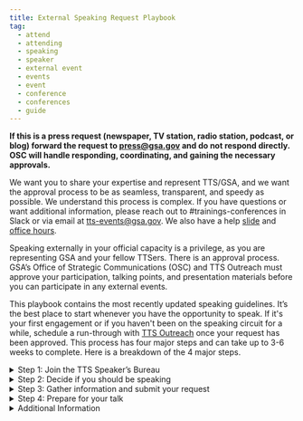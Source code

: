 ```yaml
---
title: External Speaking Request Playbook
tag:
  - attend
  - attending
  - speaking
  - speaker
  - external event
  - events
  - event
  - conference
  - conferences
  - guide
---
```


**If this is a press request (newspaper, TV station, radio station, podcast, or blog) forward the request to [press@gsa.gov](press@gsa.gov) and do not respond directly. OSC will handle responding, coordinating, and gaining the necessary approvals.**

We want you to share your expertise and represent TTS/GSA, and we want the approval process to be as seamless, transparent, and speedy as possible. We understand this process is complex. If you have questions or want additional information, please reach out to #trainings-conferences in Slack or via email at [tts-events@gsa.gov](tts-events@gsa.gov). We also have a help [slide](https://docs.google.com/presentation/d/1k8DazgKibsgN5e3kyfghGeAEAqDET251-sV71UrkGNk/edit?usp=sharing) and [office hours](https://calendar.google.com/calendar/selfsched?sstoken=UUtoczVQMkFlT2FSfGRlZmF1bHR8OTE5Y2UyMDBjYzlhMWY4NjkxNThkMmI5ZGI4ZWMzMmM).

Speaking externally in your official capacity is a privilege, as you are representing GSA and your fellow TTSers. There is an approval process. GSA’s Office of Strategic Communications (OSC) and TTS Outreach must approve your participation, talking points, and presentation materials before you can participate in any external events.

This playbook contains the most recently updated speaking guidelines. It’s the best place to start whenever you have the opportunity to speak. If it's your first engagement or if you haven't been on the speaking circuit for a while, schedule a run-through with [TTS Outreach](tts-outreach@gsa.gov) once your request has been approved.
This process has four major steps and can take up to 3-6 weeks to complete. Here is a breakdown of the 4 major steps.

<details>
<Summary>Step 1: Join the TTS Speaker’s Bureau</summary>

If you want to represent TTS at an external event in your official capacity, you will need to be part of the TTS Speaker’s Bureau. In order to join the TTS Speaker’s Bureau you will need to

<ul>
<li> Create a headshot and bio in the <a href="https://docs.google.com/document/d/1QLbn7nwH_kUS3PRVGQcHbu5MPEwdtf_NTAd6WuBoJFQ/edit">GSA template</a>. <a href="https://docs.google.com/spreadsheets/d/1QUeodBn_hkCiUfxb8xIsMXxoyxXAorpK3B6ujLQ45ZQ/edit#gid=0">Examples of bios</a>
</li>
<li> Complete the Join the <a href="https://app.smartsheetgov.com/b/form/ad363ff473f347cdabdde6dbf6b0b973">TTS Speaker’s Bureau form</a></li>
</ul>
</details>
 
<details>
<Summary> Step 2: Decide if you should be speaking</summary>

If you have been formally invited to participate in a speaking engagement, you need to think through the following questions.

<ul>
<li>Will you be speaking in your personal capacity? For additional information on representing GSA in a processional capacity versus a processional capacity please see professional vs personal capacity in the additional information section.</li>
<li>Do you have time?</li>
<li>Does the event fit fully within your realm of expertise? Is there someone else at TTS that may be a better fit for this speaking opportunity?</li>
<li>Have you reviewed the Event Justification Examples?</li>
<li>Does the event reflect TTS and your team’s larger mission?</li>
<li>Are you clear how speaking on this topic to this audience in this forum advances TTS and your team?</li>
</ul>
Critical questions that you need to address before submitting a speaker event request.

<ul>
<li>Are you submitting a proposal for an event or conference?</li>
<li>Is a colleague better suited to speaking on this topic?</li>
<li>Are there any sensitivities that may preclude you from speaking publicly?</li>
<li>Is this event not inclusive or representative of our TTS diversity?</li>
<li>Is this event scheduled for less than 15 days from now?</li>
<li>If you answer yes to any of these questions, stop here and contact your direct supervisor or TTS Outreach.</li>
</ul>
</details>
<details>
<summary>Step 3: Gather information and submit your request</summary>
<br>
Request that your external event point of contact complete the<a href="https://docs.google.com/document/d/13rdrk-5F_cM8ZztarEH5Ty2ElUVuRdxINQqWAPiVNb0/edit#heading=h.d6kk6wkyrvzf">TTS Speaker Request Form</a> to ensure you have all of the critical information for the approval process and return to you, ccing<a href="speakers@gsa.gov">speakers@gsa.gov</a>.
<br>
<strong>Gather Information</strong>
<br>
1. Prepare your talking points. <i>Talking points are required for you to get approval to represent your GSA at a speaking engagement.</i>
<ul>
<li>Use the <a href="https://docs.google.com/document/d/1vsqMqtcZSSq_IhpFhtUnnNH70hcHGVaWnxhSpe_s054/edit">TTS-wide Talking Points Template</a> to create talking points.</li>
<li>Have a brief intro prepared for your engagement, along with a few lines about your role at GSA. For guidance, see the above Talking Points Template.</li
<li>Once you’ve drafted your talking points, submit them to your direct supervisor. And if you will be speaking about a specific engagement, submit your drafted talking points to the engagement lead.</li>
<li>Review the TTS Internal/External Virtual Events Guidance and know how to answer Project Specific/TTS/GSA-specific questions, including those outside your direct area of expertise or the topic at hand.</li>
<li>Gather feedback from your peers prior submitting your Talking Points.</li> 
</ul>
2. Complete and submit the<a href="https://docs.google.com/forms/d/e/1FAIpQLSeQHPIOtNwzEA7IxrJ4JDHeEUrWNUsiEkbnp8lK26jX04PYBg/viewform">TTS Events’ Speaking, Conferences and Training Google form</a> to TTS Events.
<strong>To fill out this form, you will need:</strong>
<input type="checkbox"name="A description of the audience" value="A description of the audience value"checked>
<input type="checkbox"name="A copy of your event invite [create a PDF and upload to Google Drive; make it accessible to all of GSA]"value="A copy of your event invite [create a PDF and upload to Google Drive; make it accessible to all of GSA]"checked>
<input type="checkbox"name="To know if the press is invited" value="To know if the press is invited"checked>
<input type="checkbox"name="To know if your event/panel will be pre-recorded" value="To know if your event/panel will be pre-recorded"checked>
<input type="checkbox" ame="To explain why your participation is beneficial" value="To explain why your participation is beneficial"checked>
<input type="checkbox"name="Complete Talking Points" value="Complete Talking Points"checked>
<br>
<strong>Submit Your Speaker Request</strong>
Once you submit a request, you will receive an automated email confirmation. That email will also ping your supervisor to approve your request, so it can move up the approval chain. TTS Events will move your request through the GSA approval process, gaining approval from
<ul>
<li>TTS (your manager, Outreach Director, and Head of Service/Staff Office (HSSO)</li>
<li>Federal Acquisition Services (FAS), and</li>
<li>Office of Strategic Communications (OSC)</li>
</ul>
<strong>Approval Timeline</strong>
Most approvals will take 2-3 weeks to complete. Requests submitted with less than a week lead time are not likely to be approved--please check in with your designated Outreach/Events lead before submitting an approval with less than a week lead time.  
<ul>
<li>Until you have been fully approved, the event organizers cannot name you in their marketing materials. Let TTS Outreach know if you run into an issue.</li>
<li>You should not promote your participation until final approval has been given by GSA.</li>
</ul>
You can track the status of your request here with the request number in the subject line of the automated email or reach out to #trainings-conferences in Slack or via email at [tts-events@gsa.gov](tts-events@gsa.gov).
</details>
<details>
<Summary>Step 4: Prepare for your talk</summary>
As your speaking engagement is moving through the approval process, take some time to consider the following topics.
<ul>
<li>Until you have been fully approved, the event organizers cannot name you in their marketing materials. Let TTS know if you run into an issue.</li>
<li>You should not promote your participation until final approval has been given by GSA.</li>
<li>If your talking points change at any point in the process, you are responsible for notifying the TTS Outreach Director.</li>
</ul>
Preparation:
<ul>
<li>Watch the [OSC recording on developing messages](https://drive.google.com/file/d/1bjtYRnoIVFUIhDlm7ujjGp_JkkOH_I9p/view).</li>
<li>If you are using slides, use this <a href="https://docs.google.com/presentation/d/1_R4EuC9Eiec0DQhSP5PDe5rdMeIijrTt0nhp8jghWaE/edit#slide=id.p">TTS Slide Deck template</a> or for your presentation or your Business Unit’s specific template below.</li>
</ul>
  <ul>
  <li><a href="https://docs.google.com/presentation/d/1_R4EuC9Eiec0DQhSP5PDe5rdMeIijrTt0nhp8jghWaE/edit#slide=id.p">TTS Slide Deck template</a></li>
  <li><a href="https://docs.google.com/presentation/u/0/?ftv=1&folder=1lSgEu1_-pUOT1E98mH3L5EKfu4FFsaqB&tgif=d">18F Template</a></li>
  <li><a href="https://docs.google.com/presentation/d/1BOEDWJoKbLJCL5Y7nDq5ts8aAAV-FOVk7TH-hXAEBwY/edit?usp=sharing_eil_dm&ts=61421833">Centers of Excellence Template</a></li>
  <li><a href="https://docs.google.com/presentation/d/18rGDGAt2N2gCjfo9PKmpEDhhplAe8DZ5_GtG_NvT7ww/edit#slide=id.g3cd3cfdefd_0_178">Cloud.gov Template</a></li>
  <li><a href="https://docs.google.com/presentation/d/19Z3tnACpAtrqjFJGFqzul03lKZ1W5YeukiwI7lXM61M/edit#slide=id.p9">Challenge.gov Template</a></li>
  <li><a href="https://docs.google.com/presentation/d/1Ra3sLWi28_h9NNZi27b-G6UAWZmdw9fxU2-QcSizb1o/edit?usp=sharing">FedRAMP Template</a></li>
  <li><a href="https://docs.google.com/presentation/d/1uMnLmg6rUJWqxuMQMjpkqXa5dyUyjVtY_8ENb3qt0VA/edit?usp=sharing">Login.gov Template</a></li>
  <li><a href="https://docs.google.com/presentation/d/1L4e5LAPtkDzDHHSRHtTAz-VtuEc5Oh9WHhcLgDsSr7w/edit#slide=id.g9d919e353c_0_445">Presidential Innovation Fellows Template</a></li>
  <li><a href="https://docs.google.com/presentation/d/15Fpq2sem5j5PxTwTeo1AgijfEmfPuUNR2e6hQelfLf0/edit#slide=id.p">USAGov Template</a></li>
  </ul>
<ul>
<li>Is your presentation accessible? Do you verbally describe the images on your slides?</li>
<li><a href="https://www.w3.org/WAI/teach-advocate/accessible-presentations/">Make Your Presentations Accessible to All</a></li>How to </li>
<li><a href="https://docs.google.com/presentation/d/1KGgwKaBGrx0lAglTV-E_xlERdkf9CZ765gqsx3VMUhg/edit#slide=id.gd9c453428_0_16">How to make Accessible PDF from Google</a></li>
</ul>
Things to Consider While Developing Your Presentation
<ul>
<li>Is your presentation engaging?</li>
<li>Are you simply reading bullets or language from the slide, or are you adding information that’s available only by listening to your presentation?</li>
<li>Can you ask questions of the audience, either verbally, or through polls?</li>
<li>Do you use different formats (images, flow charts, graphics, charts, bullets, etc) to keep attention?</li>
<li>Have you planned for the unexpected? Ensure your computer is fully charged.</li>
<li>Determine if you can log in from your phone if an issue arises with your computer.</li>
<li>Be prepared to dial in as opposed to using computer audio if needed.</li>
<li>If you need notes, have a print out or have them pulled up on your phone so they’re easily accessible.</li>
<li>Think about your outfit, certain colors and patterns can create a moire effect which can impact people's perception and ability to digest the video. If possible, avoid stripes or busy patterns and stick with solid colors.</li>
<li>Be conscious of lighting. For optimal lighting and video quality, presenters want to be lit from the front and not the back, so make sure your light (whether artificial or natural) is adjusted accordingly. A single light source is ideal.</li>
</ul>
</details>
<details>
<Summary>Additional Information</summary>
<strong>Professional vs personal capacity</strong>
When receiving an invitation to speak, you need to decide if you want to do the event in your professional or personal capacity: The FAS Speaker Guide | Version 1.0
<div>
<style type="text/css">
.tg  {border-collapse:collapse;border-spacing:0;}
.tg td{border-color:black;border-style:solid;border-width:1px;font-family:Arial, sans-serif;font-size:14px;
  overflow:hidden;padding:10px 5px;word-break:normal;}
.tg th{border-color:black;border-style:solid;border-width:1px;font-family:Arial, sans-serif;font-size:14px;
  font-weight:normal;overflow:hidden;padding:10px 5px;word-break:normal;}
.tg .tg-0pky{border-color:inherit;text-align:left;vertical-align:top}
</style>
<table class="tg">
<thead>
  <tr>
    <th class="tg-0pky">Professional capacity<br></th>
    <th class="tg-0pky">Personal capacity guidelines:</th>
  </tr>
</thead>
<tbody>
  <tr>
    <td class="tg-0pky">You’ll participate as a TTS employee and discuss the work you do on behalf of GSA and our partners.<br></td>
    <td class="tg-0pky">There is a general prohibition on receiving compensation for personal capacity speaking on a subject that relates to your official duties. Free/waived attendance or registration fee is not compensation.</td>
  </tr>
  <tr>
    <td class="tg-0pky">You’ll be using GSA funds to travel to the event or pay for conference fees.</td>
    <td class="tg-0pky">You can accept travel and event-related expenses from the sponsor or organizer, but would also need to take leave to attend.</td>
  </tr>
  <tr>
    <td class="tg-0pky">You’ll prepare during your work time and use GSA equipment</td>
    <td class="tg-0pky">You can use title/position in conjunction with your speaking activities, but only if provided as one of a number of other biographical details. Bottom line is that it should be clear that you are not representing GSA when speaking in your personal capacity.</td>
  </tr>
  <tr>
    <td class="tg-0pky">Personal capacity</td>
    <td class="tg-0pky">You can include your office/team in your bio that is included on the conference website, but you cannot be listed in the agenda as “Sally Smith, TTS/GSA.”</td>
  </tr>
  <tr>
    <td class="tg-0pky">You didn’t receive the invitation because of your position at TTS, but because of your expertise in the subject.</td>
    <td class="tg-0pky"></td>
  </tr>
  <tr>
    <td class="tg-0pky">You won’t be representing TTS/GSA.</td>
    <td class="tg-0pky"></td>
  </tr>
  <tr>
    <td class="tg-0pky">You’ll refrain from discussing any official work you do at TTS/GSA or with our partners.</td>
    <td class="tg-0pky"></td>
  </tr>
  <tr>
    <td class="tg-0pky">You’ll use your personal leave or participate after work hours.</td>
    <td class="tg-0pky"></td>
  </tr>
  <tr>
    <td class="tg-0pky">You’ll prepare on your own time and use your own equipment</td>
    <td class="tg-0pky"></td>
  </tr>
</tbody>
</table>
</div>
<br>
<strong>GSA’s Logo</strong>
GSA's Logo Policy does not authorize vendors of any kind to use the GSA Star Mark logo. The GSA Advantage, GSA Contract, and GSA Schedule logos are the only logos approved for use by GSA contractors. When in doubt, ask the Outreach team!
<br>
<strong>Recording and sharing materials</strong>
In general, all material that GSA presents is in the public domain, and government employees can be photographed or recorded doing official activities on official time without permission. As long as the event coordinator is not trying to: retain the rights to the content, put the recording behind a paywall that is not accessible to the public, or use the recording for monetary gain, then you can give them permission to record and post.
<br>
<strong>Release Forms</strong>
GSA speakers are not permitted to sign speaker consent release forms that have not been reviewed/approved by OGC. You must use the GSA approved response letter and have it reviewed by OGC.
<br>
<strong>Photography and Recording</strong>
Yes, federal employees are allowed to be photographed or recorded (audio/video) while performing their official duties. Approved attendance or speaking at a conference is considered an official duty. Release forms are not required for federal employees who are documented while performing their official duties.
Permission for GSA visual information producers to document GSA presenters at events not hosted by GSA must be granted by event organizers prior to any still, video, or audio recording.
Find much more information in GSA’s visual information policy.
<br>
<strong>Endorsements and Promotions</strong>
GSA is responsible for providing neutral and unbiased advice. It is essential that we remain fair and unbiased in all that we do and say. As such, we avoid endorsing, or demonstrating favoritism, to any single one of the following:
<ul>
<li> Vendors</li>
<li> Brand-name products</li>
<li> Service providers</li>
<li> Industry associations/groups</li>
<li> Media outlets</li>
</ul>
Therefore: 
<ul>
<li> GSA SMEs cannot speak about brand-name products or companies. </li>
<li> GSA will not provide quotes to event hosts for press outreach or marketing materials. </li>
<li> GSA has to carefully consider if accepting an invitation to an event sponsored by a single vendor will be seen as endorsing that vendor.</li>
</ul>
<br>
<strong>Content and Copyrights</strong>
<ul>
<li> All material (slides, presentations, handouts, etc.) presented by GSA are public domain, and GSA will not create special or exclusive content for an event that is not available to the public through other channels. As such, event hosts (companies or association/trade groups) may not retain the rights to GSA content nor may they profit off the sale of that content.</li>
<li> For example, recording a presentation for archival purposes, or for later viewing, is permissible. Putting that recording behind a paywall, or selling a DVD on which it is included, is not. GSA will provide consent to be recorded or photographed only if that recording will not be used for monetary gain by the event host.</li>
</ul>
<br>
<strong>Event Promotion</strong>
In general, it is okay to pre-plan or post live to social media while you are at an event. From an official GSA account, tweets or retweets from a group highlighting a GSA principal’s appearance on a program (TV, radio, podcast, webinar, etc.) or at an event are fine.
Be careful to limit your tweet or retweet to only sharing facts rather than encouraging people or GSA employees to attend a conference. For example:
<ul>
<li> Don't: @USGSA's Sally Smith is speaking at this event - make sure to sign up and go!</li>
<li> Do: @USGSA's Sally Smith is speaking about GSA priorities @GovMediaAtoZ.</li>
</ul>
<br>
Also, avoid making any personalized statements as they would be considered an endorsement. For example:
<ul>
<li> Don't: This is my favorite fed IT event of the year! @USGSA's Sally Smith speech on GSA priorities @GovMediaAtoZ</li>
<li>Do: The GSA Administrator is speaking tomorrow: @USGSA's Sally Smith speech on GSA priorities @GovMediaAtoZ</li>
</ul>
Find much more information at GSA’s social media center.
<br>
<strong>Waived Conference, Travel, and Food Fees</strong>
<ul>
<li> <strong>Conference Fees:</strong> Under the speaking and similar engagements exclusion to the gift rules, when an employee is assigned to participate as a speaker on behalf of the agency, the employee's acceptance of an offer of free attendance at the event on the day of the employee's presentation is permissible when provided by the sponsor of the event. The employee's participation in the event on that day is viewed as a customary and necessary part of the employee's assignment and does not involve a gift to the employee or to the agency. See 5 C.F.R. 2635.203(b)(8).</li>
<li>The waived registration fee is only for the day you speak. If you plan on attending additional days of the conference, GSA needs to pay the difference between the full and waived registration fees, or determine if the additional waived amount, if provided as a gift, is acceptable under the widely attended gathering determination exception to the gift rules.</li>
<li> <strong>Travel Fees:</strong> If an offer for non-federal source travel payment is extended, to speak at or attend an event (i.e., full/partial registration, transportation, meals, lodging), then the Event Tracker request must also include the invite, including documentation of the offer listing each item the source will provided, including the cost of each item as well as a statement that all the items are provided in-kind, along with a completed Request for Acceptance of Payment from Non-Federal Sources Worksheet (if going on TDY to attend the event).</li>
<li> <strong>Food Fees:</strong> You can have lunch or dinner at the event, as long as it complies with one of the exceptions or exclusions under the Standards of Ethical Conduct or has been accepted by the agency as a non-federal source travel payment. Under the exclusions to the Standards of Ethical Conduct, the term gift does not include anything paid for by the government as well as anything for which market value is paid by the employee. See 5 C.F.R. 2635.203(b)(7) and (b)(10).</li>
<li> For local speaking events, under the speaking and similar engagements exclusion free attendance includes waiver of all or part of the fee for an event or the provision of food, refreshments, entertainment, instruction or materials furnished to all attendees as an integral part of the event. It does not include travel expenses, lodgings, or entertainment collateral to the event. It does not include meals taken other than in a group setting with all other attendees, unless the employee is a presenter at the event and is invited to a separate meal for participating presenters that is hosted by the sponsor of the event. See 5 C.F.R. 2635.203(g).</li>
<li> For a travel speaking event, if a non-federal source offers to pay for a meal, the agency must accept the offered item under the non-federal source travel payment statute, 31 U.S.C. 1353, before travel begins. The item must be provided in-kind (no reimbursement or money provided to the employee) and accepted by the agency as a non-federal source travel payment.</li>
</ul>
</details>
